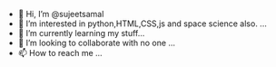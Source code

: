 - 👋 Hi, I’m @sujeetsamal
- 👀 I’m interested in python,HTML,CSS,js and space science also. ...
- 🌱 I’m currently learning my stuff...
- 💞️ I’m looking to collaborate with no one ...
- 📫 How to reach me ...

<!---
sujeetsamal/sujeetsamal is a ✨ special ✨ repository because its `README.md` (this file) appears on your GitHub profile.
You can click the Preview link to take a look at your changes.
--->
